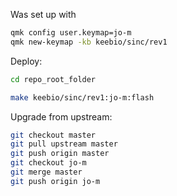 Was set up with

```bash
qmk config user.keymap=jo-m
qmk new-keymap -kb keebio/sinc/rev1
```

Deploy:

```bash
cd repo_root_folder

make keebio/sinc/rev1:jo-m:flash
```

Upgrade from upstream:

```bash
git checkout master
git pull upstream master
git push origin master
git checkout jo-m
git merge master
git push origin jo-m
```
